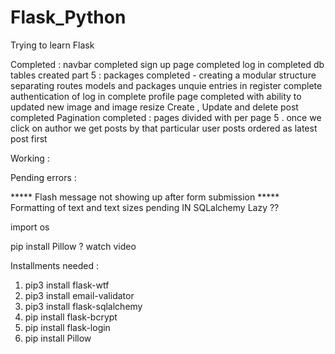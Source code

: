# Flask_Python

Trying to learn Flask

Completed : 
navbar completed
sign up page completed
log in completed
db tables created
part 5 : packages completed - creating a modular structure 
separating routes models and packages
unquie entries in register complete
authentication of log in complete
profile page completed with ability to updated new image and image resize
Create , Update and delete post completed
Pagination completed : 
pages divided with per page 5 .
once we click on author we get posts by that particular user 
posts ordered as latest post first

Working  : 



Pending errors : 

***** Flash message not showing up after form submission
***** Formatting of text and text sizes pending
IN SQLalchemy
Lazy ??


import os 

pip install Pillow ?  watch  video




Installments needed : 

1. pip3 install flask-wtf 
2. pip3 install email-validator
3. pip3 install flask-sqlalchemy
4. pip install flask-bcrypt
5. pip install flask-login
6. pip install Pillow
